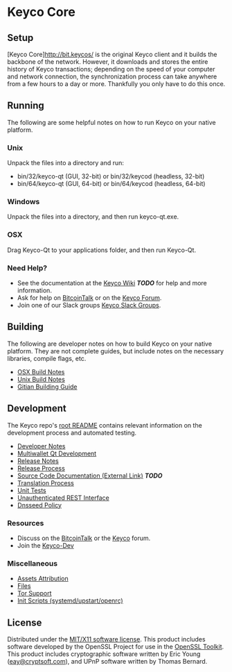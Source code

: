 Keyco Core
=====================

Setup
---------------------
[Keyco Core]http://bit.keycos/ is the original Keyco client and it builds the backbone of the network. However, it downloads and stores the entire history of Keyco transactions; depending on the speed of your computer and network connection, the synchronization process can take anywhere from a few hours to a day or more. Thankfully you only have to do this once.

Running
---------------------
The following are some helpful notes on how to run Keyco on your native platform.

### Unix

Unpack the files into a directory and run:

- bin/32/keyco-qt (GUI, 32-bit) or bin/32/keycod (headless, 32-bit)
- bin/64/keyco-qt (GUI, 64-bit) or bin/64/keycod (headless, 64-bit)

### Windows

Unpack the files into a directory, and then run keyco-qt.exe.

### OSX

Drag Keyco-Qt to your applications folder, and then run Keyco-Qt.

### Need Help?

* See the documentation at the [Keyco Wiki](https://en.bitcoin.it/wiki/Main_Page) ***TODO***
for help and more information.
* Ask for help on [BitcoinTalk](https://bitcointalk.org/index.php?topic=1604893.0) or on the [Keyco Forum](https://google.forum.com/).
* Join one of our Slack groups [Keyco Slack Groups](https://google.slack.com/).

Building
---------------------
The following are developer notes on how to build Keyco on your native platform. They are not complete guides, but include notes on the necessary libraries, compile flags, etc.

- [OSX Build Notes](build-osx.md)
- [Unix Build Notes](build-unix.md)
- [Gitian Building Guide](gitian-building.md)

Development
---------------------
The Keyco repo's [root README](https://github.com/KeycoCRYPTO/Keyco/blob/master/README.md) contains relevant information on the development process and automated testing.

- [Developer Notes](developer-notes.md)
- [Multiwallet Qt Development](multiwallet-qt.md)
- [Release Notes](release-notes.md)
- [Release Process](release-process.md)
- [Source Code Documentation (External Link)](https://dev.visucore.com/bitcoin/doxygen/) ***TODO***
- [Translation Process](translation_process.md)
- [Unit Tests](unit-tests.md)
- [Unauthenticated REST Interface](REST-interface.md)
- [Dnsseed Policy](dnsseed-policy.md)

### Resources

* Discuss on the [BitcoinTalk](https://bitcointalk.org/index.php?topic=1604893.0) or the [Keyco](https://google.forum.com/) forum.
* Join the [Keyco-Dev](https://google.slack.com/) 

### Miscellaneous
- [Assets Attribution](assets-attribution.md)
- [Files](files.md)
- [Tor Support](tor.md)
- [Init Scripts (systemd/upstart/openrc)](init.md)

License
---------------------
Distributed under the [MIT/X11 software license](http://www.opensource.org/licenses/mit-license.php).
This product includes software developed by the OpenSSL Project for use in the [OpenSSL Toolkit](https://www.openssl.org/). This product includes
cryptographic software written by Eric Young ([eay@cryptsoft.com](mailto:eay@cryptsoft.com)), and UPnP software written by Thomas Bernard.

